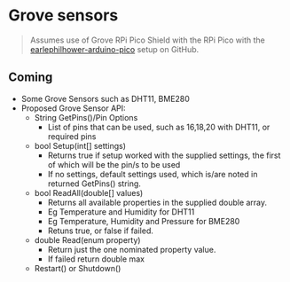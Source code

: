 # Grove sensors

> Assumes use of Grove RPi Pico Shield with the RPi Pico with the [earlephilhower-arduino-pico](https://github.com/earlephilhower/arduino-pico) setup on GitHub.

## Coming

- Some Grove Sensors such as DHT11, BME280
- Proposed Grove Sensor API:
  - String GetPins()/Pin Options
    - List of pins that can be used, such as 16,18,20 with DHT11, or required pins
  - bool Setup(int[] settings)
    - Returns true if setup worked with the supplied settings, the first of which will be the pin/s to be used
    - If no settings, default settings used, which is/are noted in returned GetPins() string.
  - bool ReadAll(double[] values)
    - Returns all available properties in the supplied double array.
    - Eg Temperature and Humidity for DHT11
    - Eg Temperature, Humidity and Pressure for BME280
    - Retuns true, or false if failed.
  - double Read(enum property)
    - Return just the one nominated property value.
    - If failed return double max
  - Restart() or Shutdown()
